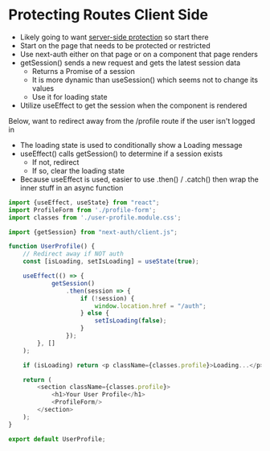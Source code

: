 # Protecting Routes Client Side
- Likely going to want [server-side protection](4-protecting-routes-server-side.md) so start there
- Start on the page that needs to be protected or restricted
- Use next-auth either on that page or on a component that page renders
- <span class="computer-text">getSession()</span> sends a new request and gets the latest session data
    - Returns a Promise of a session
    - It is more dynamic than useSession() which seems not to change its values
    - Use it for loading state
- Utilize useEffect to get the session when the component is rendered

Below, want to redirect away from the /profile route if the user isn't logged in
- The loading state is used to conditionally show a Loading message
- <span class="monospace">useEffect()</span> calls <span class="monospace">getSession()</span> to determine if a session exists
  - If not, redirect
  - If so, clear the loading state
- Because useEffect is used, easier to use .then() / .catch() then wrap the inner stuff in an async function
```js
import {useEffect, useState} from "react";
import ProfileForm from './profile-form';
import classes from './user-profile.module.css';

import {getSession} from "next-auth/client.js";

function UserProfile() {
    // Redirect away if NOT auth
    const [isLoading, setIsLoading] = useState(true);

    useEffect(() => {
            getSession()
                .then(session => {
                    if (!session) {
                        window.location.href = "/auth";
                    } else {
                        setIsLoading(false);
                    }
                });
        }, []
    );

    if (isLoading) return <p className={classes.profile}>Loading...</p>;

    return (
        <section className={classes.profile}>
            <h1>Your User Profile</h1>
            <ProfileForm/>
        </section>
    );
}

export default UserProfile;
```